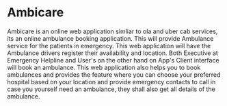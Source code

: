# Ambicare
Ambicare is an online web application simliar to ola and uber cab services, its an online ambulance booking application.
This will provide Ambulance service for the patients in emergency. This web
application will have the Ambulance drivers register their availability and
location. Both Executive at Emergency Helpline and User's on the other hand
on App's Client interface will book an ambulance.
This web application also helps you to book ambulances and provides the
feature where you can choose your preferred hospital based on your location
and provide emergency contacts to call in case you yourself need an
ambulance, they shall also get all details of the ambulance.
